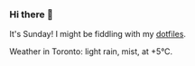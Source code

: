 ### Hi there :wave:

It's Sunday! I might be fiddling with my [dotfiles](https://github.com/bewuethr/dotfiles).

Weather in Toronto: light rain, mist, at +5°C.
